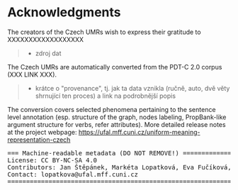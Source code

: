 # Acknowledgments

The creators of the Czech UMRs wish to express their gratitude to XXXXXXXXXXXXXXXXXX <!-- to the following individuals who have been instrumental in its development: -->

> - zdroj dat

The Czech UMRs are automatically converted from the PDT-C 2.0 corpus (XXX LINK XXX).

> - krátce o "provenance", tj. jak ta data vznikla (ručně, auto, dvě věty shrnující ten proces) a link na podrobnější popis
>
The conversion covers selected phenomena pertaining to the sentence level annotation (esp. structure of the graph, nodes labeling, PropBank-like argument structure for verbs, refer attributes). More detailed release notes at the project webpage:
https://ufal.mff.cuni.cz/uniform-meaning-representation-czech



<pre>
=== Machine-readable metadata (DO NOT REMOVE!) ================================
License: CC BY-NC-SA 4.0
Contributors: Jan Štěpánek, Markéta Lopatková, Eva Fučíková, Jan Hajič, Michal Novák, Daniel Zeman, Šárka Zikánová
Contact: lopatkova@ufal.mff.cuni.cz
===============================================================================
</pre>
